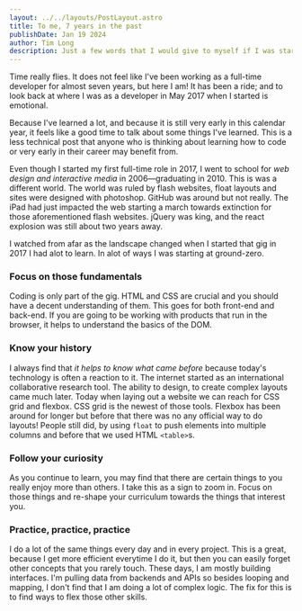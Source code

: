 ```yaml
---
layout: ../../layouts/PostLayout.astro
title: To me, 7 years in the past
publishDate: Jan 19 2024
author: Tim Long
description: Just a few words that I would give to myself if I was starting over again as a web developer.
---
```


Time really flies. It does not feel like I've been working as a full-time developer for almost seven years, but here I am! It has been a ride; and to look back at where I was as a developer in May 2017 when I started is emotional.

Because I've learned a lot, and because it is still very early in this calendar year, it feels like a good time to talk about some things I've learned. This is a less technical post that anyone who is thinking about learning how to code or very early in their career may benefit from.

Even though I started my first full-time role in 2017, I went to school for *web design and interactive media* in 2006—graduating in 2010. This is was a different world. The world was ruled by flash websites, float layouts and sites were designed with photoshop. GitHub was around but not really. The iPad had just impacted the web starting a march towards extinction for those aforementioned flash websites. jQuery was king, and the react explosion was still about two years away.

I watched from afar as the landscape changed when I started that gig in 2017 I had alot to learn. In alot of ways I was starting at ground-zero.

### Focus on those fundamentals
Coding is only part of the gig. HTML and CSS are crucial and you should have a decent understanding of them. This goes for both front-end and back-end. If you are going to be working with products that run in the browser, it helps to understand the basics of the DOM.

### Know your history
I always find that *it helps to know what came before* because today's technology is often a reaction to it. The internet started as an international collaborative research tool. The ability to design, to create complex layouts came much later. Today when laying out a website we can reach for CSS grid and flexbox. CSS grid is the newest of those tools. Flexbox has been around for longer but before that there was no any official way to do layouts! People still did, by using `float` to push elements into multiple columns and before that we used HTML `<table>`s.

### Follow your curiosity
As you continue to learn, you may find that there are certain things to you really enjoy more than others. I take this as a sign to zoom in. Focus on those things and re-shape your curriculum towards the things that interest you.

### Practice, practice, practice
I do a lot of the same things every day and in every project. This is a great, because I get more efficient everytime I do it, but then you can easily forget other concepts that you rarely touch. These days, I am mostly building interfaces. I'm pulling data from backends and APIs so besides looping and mapping, I don't find that I am doing a lot of complex logic. The fix for this is to find ways to flex those other skills.